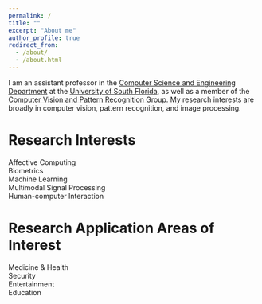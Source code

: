 ```yaml
---
permalink: /
title: ""
excerpt: "About me"
author_profile: true
redirect_from: 
  - /about/
  - /about.html
---
```


I am an assistant professor in the [Computer Science and Engineering Department](http://csee.usf.edu/) at the [University of South Florida](http://www.usf.edu), as well as a member of the [Computer Vision and Pattern Recognition Group](http://www.eng.usf.edu/cvprg/index.html). My research interests are broadly in computer vision, pattern recognition, and image processing. 

Research Interests
====
Affective Computing  
Biometrics  
Machine Learning  
Multimodal Signal Processing  
Human-computer Interaction  

Research Application Areas of Interest
====
Medicine & Health  
Security  
Entertainment  
Education  